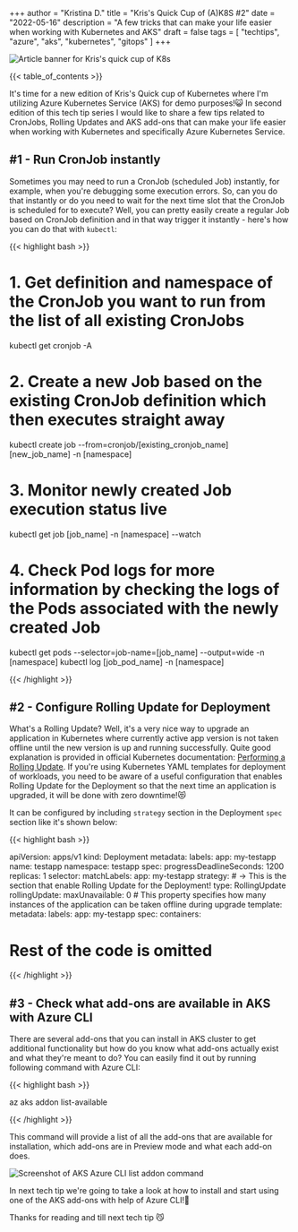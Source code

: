 +++
author = "Kristina D."
title = "Kris's Quick Cup of (A)K8S #2"
date = "2022-05-16"
description = "A few tricks that can make your life easier when working with Kubernetes and AKS"
draft = false
tags = [
    "techtips",
    "azure",
    "aks",
    "kubernetes",
    "gitops"
]
+++

![Article banner for Kris's quick cup of K8s](../../images/tech_tips/techtip_5.png)

{{< table_of_contents >}}

It\'s time for a new edition of Kris\'s Quick cup of Kubernetes where I\'m utilizing Azure Kubernetes Service (AKS) for demo purposes!😺
In second edition of this tech tip series I would like to share a few tips related to CronJobs, Rolling Updates and AKS add-ons that can make your life easier when working with Kubernetes and specifically Azure Kubernetes Service.

## #1 - Run CronJob instantly

Sometimes you may need to run a CronJob (scheduled Job) instantly, for example, when you\'re debugging some execution errors. So, can you do that instantly or do you need to wait for the next time slot that the CronJob is scheduled for to execute? Well, you can pretty easily create a regular Job based on CronJob definition and in that way trigger it instantly - here\'s how you can do that with ```kubectl```:

{{< highlight bash >}}
# 1. Get definition and namespace of the CronJob you want to run from the list of all existing CronJobs
kubectl get cronjob -A

# 2.  Create a new Job based on the existing CronJob definition which then executes straight away
kubectl create job --from=cronjob/[existing_cronjob_name] [new_job_name] -n [namespace]

# 3. Monitor newly created Job execution status live
kubectl get job [job_name] -n [namespace] --watch

# 4. Check Pod logs for more information by checking the logs of the Pods associated with the newly created Job
kubectl get pods --selector=job-name=[job_name] --output=wide -n [namespace]
kubectl log [job_pod_name] -n [namespace]

{{< /highlight >}}

## #2 - Configure Rolling Update for Deployment

What\'s a Rolling Update? Well, it\'s a very nice way to upgrade an application in Kubernetes where currently active app version is not taken offline until the new version is up and running successfully. Quite good explanation is provided in official Kubernetes documentation: [Performing a Rolling Update](https://kubernetes.io/docs/tutorials/kubernetes-basics/update/update-intro/). If you\'re using Kubernetes YAML templates for deployment of workloads, you need to be aware of a useful configuration that enables Rolling Update for the Deployment so that the next time an application is upgraded, it will be done with zero downtime!😻

It can be configured by including ```strategy``` section in the Deployment ```spec``` section like it\'s shown below:

{{< highlight bash >}}

apiVersion: apps/v1
kind: Deployment
metadata:
  labels:
    app: my-testapp
  name: testapp
  namespace: testapp
spec:
  progressDeadlineSeconds: 1200
  replicas: 1
  selector:
    matchLabels:
      app: my-testapp
  strategy: # -> This is the section that enable Rolling Update for the Deployment! 
    type: RollingUpdate
    rollingUpdate:
      maxUnavailable: 0 # This property specifies how many instances of the application can be taken offline during upgrade
  template:
    metadata:
      labels:
        app: my-testapp
    spec:
      containers:

# Rest of the code is omitted

{{< /highlight >}}

## #3 - Check what add-ons are available in AKS with Azure CLI

There are several add-ons that you can install in AKS cluster to get additional functionality but how do you know what add-ons actually exist and what they\'re meant to do? You can easily find it out by running following command with Azure CLI:

{{< highlight bash >}}

az aks addon list-available

{{< /highlight >}}

This command will provide a list of all the add-ons that are available for installation, which add-ons are in Preview mode and what each add-on does.

![Screenshot of AKS Azure CLI list addon command](../../images/tech_tips/ak8s_az_addon_list.png)

In next tech tip we\'re going to take a look at how to install and start using one of the AKS add-ons with help of Azure CLI!🦾

Thanks for reading and till next tech tip 😼